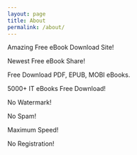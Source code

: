 ```yaml
---
layout: page
title: About
permalink: /about/
---
```



 Amazing Free eBook Download Site!

 Newest Free eBook Share!

Free Download PDF, EPUB, MOBI eBooks.

5000+ IT eBooks Free Download!

No Watermark!

No Spam!

Maximum Speed!

No Registration!
